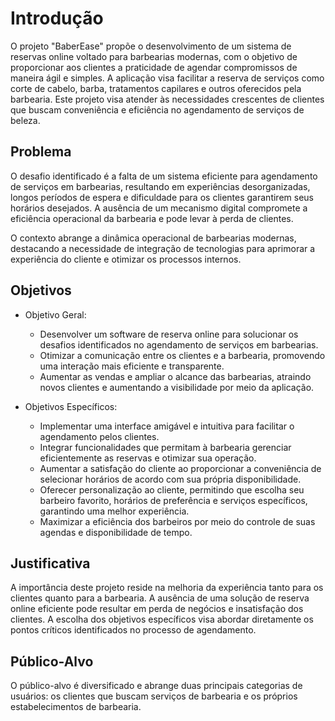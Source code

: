 # Introdução

O projeto "BaberEase" propõe o desenvolvimento de um sistema de reservas online voltado para barbearias modernas, com o objetivo de proporcionar aos clientes a praticidade de agendar compromissos de maneira ágil e simples. A aplicação visa facilitar a reserva de serviços como corte de cabelo, barba, tratamentos capilares e outros oferecidos pela barbearia. Este projeto visa atender às necessidades crescentes de clientes que buscam conveniência e eficiência no agendamento de serviços de beleza.


## Problema

O desafio identificado é a falta de um sistema eficiente para agendamento de serviços em barbearias, resultando em experiências desorganizadas, longos períodos de espera e dificuldade para os clientes garantirem seus horários desejados. A ausência de um mecanismo digital compromete a eficiência operacional da barbearia e pode levar à perda de clientes.

O contexto abrange a dinâmica operacional de barbearias modernas, destacando a necessidade de integração de tecnologias para aprimorar a experiência do cliente e otimizar os processos internos.


## Objetivos

- Objetivo Geral:
  - Desenvolver um software de reserva online para solucionar os desafios identificados no agendamento de serviços em barbearias.
  - Otimizar a comunicação entre os clientes e a barbearia, promovendo uma interação mais eficiente e transparente.
  - Aumentar as vendas e ampliar o alcance das barbearias, atraindo novos clientes e aumentando a visibilidade por meio da aplicação.

- Objetivos Específicos:
  - Implementar uma interface amigável e intuitiva para facilitar o agendamento pelos clientes.
  - Integrar funcionalidades que permitam à barbearia gerenciar eficientemente as reservas e otimizar sua operação.
  - Aumentar a satisfação do cliente ao proporcionar a conveniência de selecionar horários de acordo com sua própria disponibilidade.
  - Oferecer personalização ao cliente, permitindo que escolha seu barbeiro favorito, horários de preferência e serviços específicos, garantindo uma melhor experiência.
  - Maximizar a eficiência dos barbeiros por meio do controle de suas agendas e disponibilidade de tempo.


## Justificativa

A importância deste projeto reside na melhoria da experiência tanto para os clientes quanto para a barbearia. A ausência de uma solução de reserva online eficiente pode resultar em perda de negócios e insatisfação dos clientes. A escolha dos objetivos específicos visa abordar diretamente os pontos críticos identificados no processo de agendamento.


## Público-Alvo

O público-alvo é diversificado e abrange duas principais categorias de usuários: os clientes que buscam serviços de barbearia e os próprios estabelecimentos de barbearia.
